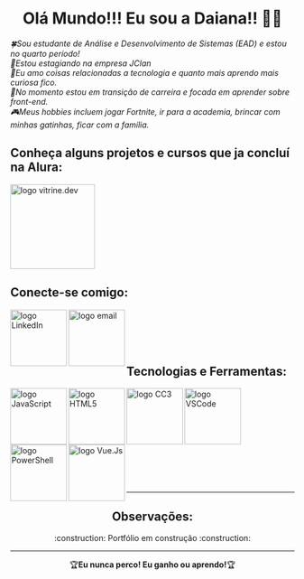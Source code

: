<!--Sessão do Título-->
<h1 align="center">Olá Mundo!!! Eu sou a Daiana!! 👋🍀</h1>

<p>
  <em>🍀Sou estudante de Análise e Desenvolvimento de Sistemas (EAD) e estou no quarto período!<br>
      💼Estou estagiando na empresa JClan<br> 
      💖Eu amo coisas relacionadas a tecnologia e quanto mais aprendo mais curiosa fico.<br>
      🧐No momento estou em transição de carreira e focada em aprender sobre front-end.<br>
      🎮Meus hobbies incluem jogar Fortnite, ir para a academia, brincar com minhas gatinhas, ficar com a família.
  </em>
</p>

<!--Sessão de Projetos e Cursos que já foram concluídos pela Alura-->
<h2>Conheça alguns projetos e cursos que ja concluí na Alura:</h2>

<a href="https://cursos.alura.com.br/vitrinedev/dai-koblitz">
  <img alt="logo vitrine.dev" src="https://user-images.githubusercontent.com/69736274/218629510-49d53efc-3dab-4625-9376-4c21f9900022.png"  width="150" heigth="100">
</a>

<br>

<!--Sessão com informações para contato contendo link para LinkedIn e E-mail-->
<div>
  <h2>Conecte-se comigo:</h2>
  <p>
    <a href="https://www.linkedin.com/in/daiana-koblitz/">
      <img align="left" alt="logo LinkedIn" src="https://user-images.githubusercontent.com/69736274/216727803-48c4ed21-fc0c-450b-ba61-7247c8c81bb4.png" width="100">
    </a>
  </p>
  
  <p>
    <a href="mailto:dai.koblitz@gmail.com">
      <img align="left" alt="logo email" src="https://user-images.githubusercontent.com/69736274/216745609-4941822d-84ee-4021-ba26-56af32a8fb0b.png" width="100">
    </a>
  </p>
</div>

<br><br><br><br>

<!--Sessão contendo as ferramentas e tecnologias que mais utilizo até o momento-->
<div>
  <p>
    <h2 align="left">Tecnologias e Ferramentas:</h2>
  </p>
  <img align="left" alt="logo JavaScript" src="https://user-images.githubusercontent.com/69736274/216783944-578edaec-1100-4467-aa66-a7faa2d2ebc5.png" width="100">
  <img align="left" alt="logo HTML5" src="https://user-images.githubusercontent.com/69736274/216783962-177498d9-9c78-4527-94f0-3c6960fa0aa4.png" width="100">
  <img align="left" alt="logo CC3" src="https://user-images.githubusercontent.com/69736274/216783963-94cbda61-f6cb-4fed-b234-5af29db3aea9.png" width="100">
  <img align="left" alt="logo VSCode" src="https://user-images.githubusercontent.com/69736274/216784854-cc3dba03-6ade-4232-ada2-ee9bcc51e6e2.png" width="100">
  <img align="left" alt="logo PowerShell" src="https://user-images.githubusercontent.com/69736274/216784857-3f8e1c3b-dbc5-45e2-99bd-530887236b40.png" width="100"> 
  <img align="left" alt="logo Vue.Js" src="https://github.com/ILadyLuckI/ILadyLuckI/assets/69736274/f197399a-b5d0-436b-86a3-6c87f6863234" width="100"> 
</div>

<br><br><br><br><br><br><br><br><br><br>

---

<!--Sessão contendo algumas observações que achei relevantes-->
<div align="center">
  <h2>Observações:</h2>
  <p>
    :construction: Portfólio em construção :construction:
  </p>
</div>

---

<p align="center">🏆<strong>Eu nunca perco! Eu ganho ou aprendo!</strong>🏆</p>







